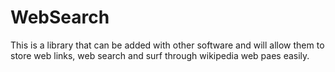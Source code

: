 # WebSearch
This is a library that can be added with other software and will allow them to store web links, web search and surf through wikipedia web paes easily.
